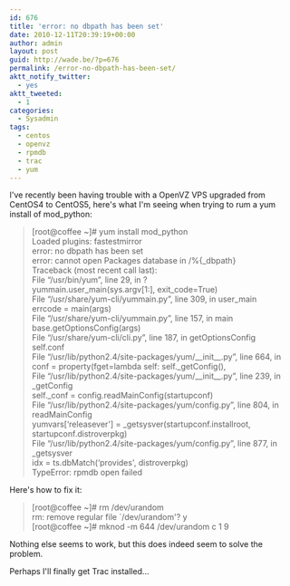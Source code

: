 ```yaml
---
id: 676
title: 'error: no dbpath has been set'
date: 2010-12-11T20:39:19+00:00
author: admin
layout: post
guid: http://wade.be/?p=676
permalink: /error-no-dbpath-has-been-set/
aktt_notify_twitter:
  - yes
aktt_tweeted:
  - 1
categories:
  - Sysadmin
tags:
  - centos
  - openvz
  - rpmdb
  - trac
  - yum
---
```

<div id="_mcePaste">
  I've recently been having trouble with a OpenVZ VPS upgraded from CentOS4 to CentOS5, here's what I'm seeing when trying to rum a yum install of mod_python:
</div>

> <div>
>   [root@coffee ~]# yum install mod_python
> </div>
> 
> <div id="_mcePaste">
>   Loaded plugins: fastestmirror
> </div>
> 
> <div id="_mcePaste">
>   error: no dbpath has been set
> </div>
> 
> <div id="_mcePaste">
>   error: cannot open Packages database in /%{_dbpath}
> </div>
> 
> <div id="_mcePaste">
>   Traceback (most recent call last):
> </div>
> 
> <div id="_mcePaste">
>   File &#8220;/usr/bin/yum&#8221;, line 29, in ?
> </div>
> 
> <div id="_mcePaste">
>   yummain.user_main(sys.argv[1:], exit_code=True)
> </div>
> 
> <div id="_mcePaste">
>   File &#8220;/usr/share/yum-cli/yummain.py&#8221;, line 309, in user_main
> </div>
> 
> <div id="_mcePaste">
>   errcode = main(args)
> </div>
> 
> <div id="_mcePaste">
>   File &#8220;/usr/share/yum-cli/yummain.py&#8221;, line 157, in main
> </div>
> 
> <div id="_mcePaste">
>   base.getOptionsConfig(args)
> </div>
> 
> <div id="_mcePaste">
>   File &#8220;/usr/share/yum-cli/cli.py&#8221;, line 187, in getOptionsConfig
> </div>
> 
> <div id="_mcePaste">
>   self.conf
> </div>
> 
> <div id="_mcePaste">
>   File &#8220;/usr/lib/python2.4/site-packages/yum/__init__.py&#8221;, line 664, in <lambda>
> </div>
> 
> <div id="_mcePaste">
>   conf = property(fget=lambda self: self._getConfig(),
> </div>
> 
> <div id="_mcePaste">
>   File &#8220;/usr/lib/python2.4/site-packages/yum/__init__.py&#8221;, line 239, in _getConfig
> </div>
> 
> <div id="_mcePaste">
>   self._conf = config.readMainConfig(startupconf)
> </div>
> 
> <div id="_mcePaste">
>   File &#8220;/usr/lib/python2.4/site-packages/yum/config.py&#8221;, line 804, in readMainConfig
> </div>
> 
> <div id="_mcePaste">
>   yumvars[&#8216;releasever'] = _getsysver(startupconf.installroot, startupconf.distroverpkg)
> </div>
> 
> <div id="_mcePaste">
>   File &#8220;/usr/lib/python2.4/site-packages/yum/config.py&#8221;, line 877, in _getsysver
> </div>
> 
> <div id="_mcePaste">
>   idx = ts.dbMatch(&#8216;provides', distroverpkg)
> </div>
> 
> <div id="_mcePaste">
>   TypeError: rpmdb open failed
> </div>

<div>
  Here's how to fix it:
</div>

> <div>
>   [root@coffee ~]# rm /dev/urandom
> </div>
> 
> <div id="_mcePaste">
>   rm: remove regular file `/dev/urandom'? y
> </div>
> 
> <div id="_mcePaste">
>   [root@coffee ~]# mknod -m 644 /dev/urandom c 1 9
> </div>

<p class="lead">
  Nothing else seems to work, but this does indeed seem to solve the problem.
</p>

Perhaps I'll finally get Trac installed&#8230;